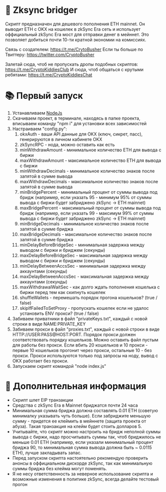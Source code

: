 # 🚀 Zksync bridger
Скрипт предназначен для дешевого пополнения ETH mainnet. Он выводит ETH c OKX на кошелек в zkSync Era сеть и использует оффициальный zkSync Era мост для отправки денег в мейннет. Это позволяет добиться почти 10-ти кратной экономии на комиссиях.

Связь с создателем: https://t.me/CrytoBusher
Если ты больше по Твиттеру: https://twitter.com/CryptoBusher

Залетай сюда, чтоб не пропускать дропы подобных скриптов: https://t.me/CryptoKiddiesClub
И сюда, чтоб общаться с крутыми ребятами: https://t.me/CryptoKiddiesChat

# 📚 Первый запуск
1. Устанавливаем [NodeJs](https://nodejs.org/en/download)
2. Скачиваем проект, в терминале, находясь в папке проекта, вписываем команду "npm i" для установки всех зависимостей
3. Настраиваем "config.py":
   1. okxAuth - ваши API данные для OKX (ключ, сикрет, пасс), генерируются в личном кабинете OKX
   2. zkSyncRPC - нода, можно оставить как есть
   3. minWithdrawAmount - минимальное количество ETH для вывода с биржи
   4. maxWithdrawAmount - максимальное количество ETH для вывода с биржи
   5. minWithdrawDecimals - минимальное количество знаков после запятой в сумме вывода
   6. maxWithdrawDecimals - максимальное количество знаков после запятой в сумме вывода
   7. minBridgePercent - минимальный процент от суммы вывода под бридж (например, если указать 95 - минимум 95% от суммы вывода с биржи будет забриджено zkSync -> ETH mainnet)
   8. maxBridgePercent - максимальный процент от суммы вывода под бридж (например, если указать 99 - максимум 99% от суммы вывода с биржи будет забриджено zkSync -> ETH mainnet)
   9. minBridgeDecimals - минимальное количество знаков после запятой в сумме бриджа
   10. maxBridgeDecimals - максимальное количество знаков после запятой в сумме бриджа
   11. minDelayBeforeBridgeSec - минимальная задержка между выводом с биржи и бриджем (секунды)
   12. maxDelayBeforeBridgeSec - максимальная задержка между выводом с биржи и бриджем (секунды)
   13. minDelayBetweenAccsSec - минимальная задержка между аккаунтами (секунды)
   14. maxDelayBetweenAccsSec - максимальная задержка между аккаунтами (секунды)
   16. maxWithdrawalWaitSec - как долго ждать пополнения кошелька с биржи перед тем как скипнуть кошелек
   17. shuffleWallets - перемешать порядок прогона кошельков? (true / false)
   18. skipIfFailedToSetProxy - пропускать кошелек если не удалос установить ENV прокси? (true / false)
4. Забиваем приватники в файл "privateKeys.txt", каждый с новой строки в виде NAME:PRIVATE_KEY
5. Забиваем прокси в файл "proxies.txt", каждый с новой строки в виде HTTP://USER:PASS@HOST:PORT. Порядок прокси должен соответствовать порядку кошельков. Можно оставить файл пустым для работы без прокси.  Если вбить 20 кошельков и 10 прокси - первые 10 кошельков прогонит через прокси, остальные 10 - без прокси. Прокси используются только под запросы на ноду, вывод с OKX работает без прокси.
6. Запускаем скрипт командой "node index.js"

# 🤔 Дополнительная информация
- Скрипт шлет EIP транзакции
- Средства с zkSync Era в Mainnet бриджатся почти 24 часа
- Минимальная сумма бриджа должна составлять 0.01 ETH (советую минималку указывать чуть больше). Если забриджите меньшую сумму - придется ее клеймить в мейннете (защита проекта от абуза). Такая транзакция на клейм будет стоить долларов 5.
- Учитывайте, что скрипт можно настроить на бридж неполной суммы вывода с биржи, надо просчитывать суммы так, чтоб бриджилось не меньше 0.01 ETH (например, если указали минимальный процент бриджа 90, то минимальная сумма вывода должна быть ~ 0.0115 ETH), лучше закладывать запас.
- Перед запуском скрипта настоятельно рекомендую проверить анонсы в оффициальном дискорде zkSync, так как минимальную суммы бриджа без клейма могут поменять.
- Я не несу ответственность за неверное использование скрипта и возможные изменения в политике zkSync, всегда делайте тестовый прогон